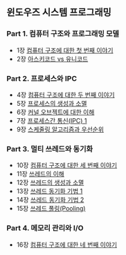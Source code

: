 ## 윈도우즈 시스템 프로그래밍
### Part 1. 컴퓨터 구조와 프로그래밍 모델
- 1장 [컴퓨터 구조에 대한 첫 번째 이야기](https://makeitmin.github.io/Computer%20Science/%EC%BB%B4%ED%93%A8%ED%84%B0-%EA%B5%AC%EC%A1%B0%EC%97%90-%EB%8C%80%ED%95%9C-%EC%B2%AB-%EB%B2%88%EC%A7%B8-%EC%9D%B4%EC%95%BC%EA%B8%B0/)
- 2장 [아스키코드 vs 유니코드](https://makeitmin.github.io/Computer%20Science/%EC%95%84%EC%8A%A4%ED%82%A4%EC%BD%94%EB%93%9C-vs-%EC%9C%A0%EB%8B%88%EC%BD%94%EB%93%9C/)
### Part 2. 프로세스와 IPC
- 4장 [컴퓨터 구조에 대한 두 번째 이야기](https://makeitmin.github.io/Computer%20Science/%EC%BB%B4%ED%93%A8%ED%84%B0-%EA%B5%AC%EC%A1%B0%EC%97%90-%EB%8C%80%ED%95%9C-%EB%91%90-%EB%B2%88%EC%A7%B8-%EC%9D%B4%EC%95%BC%EA%B8%B0/)
- 5장 [프로세스의 생성과 소멸](https://makeitmin.github.io/Computer%20Science/%ED%94%84%EB%A1%9C%EC%84%B8%EC%8A%A4%EC%9D%98-%EC%83%9D%EC%84%B1%EA%B3%BC-%EC%86%8C%EB%A9%B8/)
- 6장 [커널 오브젝트에 대한 이해](https://makeitmin.github.io/Computer%20Science/%EC%BB%A4%EB%84%90-%EC%98%A4%EB%B8%8C%EC%A0%9D%ED%8A%B8%EC%97%90-%EB%8C%80%ED%95%9C-%EC%9D%B4%ED%95%B4/)
- 7장 [프로세스간 통신(IPC) 1](https://makeitmin.github.io/Computer%20Science/%ED%94%84%EB%A1%9C%EC%84%B8%EC%8A%A4%EA%B0%84-%ED%86%B5%EC%8B%A0(ipc)/)
- 9장 [스케줄링 알고리즘과 우선순위](https://makeitmin.github.io/Computer%20Science/%EC%8A%A4%EC%BC%80%EC%A4%84%EB%A7%81-%EC%95%8C%EA%B3%A0%EB%A6%AC%EC%A6%98%EA%B3%BC-%EC%9A%B0%EC%84%A0%EC%88%9C%EC%9C%84/)
### Part 3. 멀티 쓰레드와 동기화
- 10장 [컴퓨터 구조에 대한 세 번째 이야기](https://makeitmin.github.io/Computer%20Science/%EC%BB%B4%ED%93%A8%ED%84%B0-%EA%B5%AC%EC%A1%B0%EC%97%90-%EB%8C%80%ED%95%9C-%EC%84%B8-%EB%B2%88%EC%A7%B8-%EC%9D%B4%EC%95%BC%EA%B8%B0/)
- 11장 [쓰레드의 이해](https://makeitmin.github.io/Computer%20Science/%EC%93%B0%EB%A0%88%EB%93%9C%EC%9D%98-%EC%9D%B4%ED%95%B4/)
- 12장 [쓰레드의 생성과 소멸](https://makeitmin.github.io/Computer%20Science/%EC%93%B0%EB%A0%88%EB%93%9C%EC%9D%98-%EC%83%9D%EC%84%B1%EA%B3%BC-%EC%86%8C%EB%A9%B8/)
- 13장 [쓰레드 동기화 기법 1](https://makeitmin.github.io/Computer%20Science/%EC%93%B0%EB%A0%88%EB%93%9C-%EB%8F%99%EA%B8%B0%ED%99%94-%EA%B8%B0%EB%B2%95-1/)
- 14장 [쓰레드 동기화 기법 2](https://makeitmin.github.io/Computer%20Science/%EC%93%B0%EB%A0%88%EB%93%9C-%EB%8F%99%EA%B8%B0%ED%99%94-%EA%B8%B0%EB%B2%95-2/)
- 15장 [쓰레드 풀링(Pooling)](https://makeitmin.github.io/Computer%20Science/%EC%93%B0%EB%A0%88%EB%93%9C-%ED%92%80%EB%A7%81(pooling)/)
### Part 4. 메모리 관리와 I/O
- 16장 [컴퓨터 구조에 대한 네 번째 이야기](https://makeitmin.github.io/Computer%20Science/%EC%BB%B4%ED%93%A8%ED%84%B0-%EA%B5%AC%EC%A1%B0%EC%97%90-%EB%8C%80%ED%95%9C-%EB%84%A4-%EB%B2%88%EC%A7%B8-%EC%9D%B4%EC%95%BC%EA%B8%B0/)

